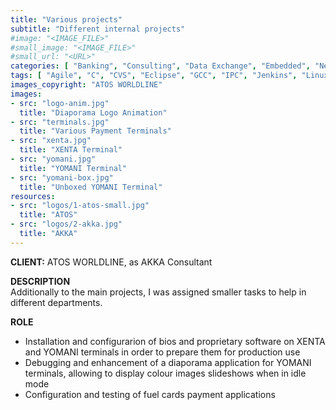 ```yaml
---
title: "Various projects"
subtitle: "Different internal projects"
#image: "<IMAGE_FILE>"
#small_image: "<IMAGE_FILE>"
#small_url: "<URL>"
categories: [ "Banking", "Consulting", "Data Exchange", "Embedded", "Network", "Security" ]
tags: [ "Agile", "C", "CVS", "Eclipse", "GCC", "IPC", "Jenkins", "Linux", "Network Protocols", "Python", "Scripting", "Scrum", "Windows", "XML" ]
images_copyright: "ATOS WORLDLINE"
images:
- src: "logo-anim.jpg"
  title: "Diaporama Logo Animation"
- src: "terminals.jpg"
  title: "Various Payment Terminals"
- src: "xenta.jpg"
  title: "XENTA Terminal"
- src: "yomani.jpg"
  title: "YOMANI Terminal"
- src: "yomani-box.jpg"
  title: "Unboxed YOMANI Terminal"
resources:
- src: "logos/1-atos-small.jpg"
  title: "ATOS"
- src: "logos/2-akka.jpg"
  title: "AKKA"
---
```


<b>CLIENT:</b> ATOS WORLDLINE, as AKKA Consultant<br>

<b>DESCRIPTION</b><br>
Additionally to the main projects, I was assigned smaller tasks to help in different departments.<br>

<b>ROLE</b><br>
- Installation and configurarion of bios and proprietary software on XENTA and YOMANI terminals in order to prepare them for production use<br>
- Debugging and enhancement of a diaporama application for YOMANI terminals, allowing to display colour images slideshows when in idle mode<br>
- Configuration and testing of fuel cards payment applications<br>
